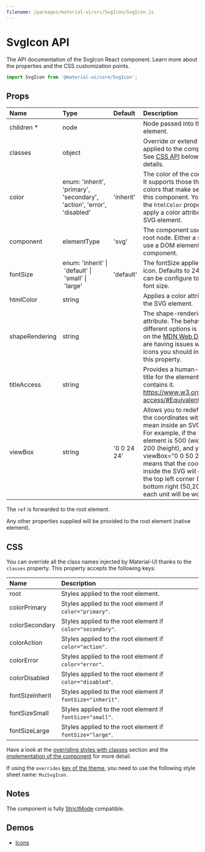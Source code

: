 ```yaml
---
filename: /packages/material-ui/src/SvgIcon/SvgIcon.js
---
```


<!--- This documentation is automatically generated, do not try to edit it. -->

# SvgIcon API

<p class="description">The API documentation of the SvgIcon React component. Learn more about the properties and the CSS customization points.</p>

```js
import SvgIcon from '@material-ui/core/SvgIcon';
```



## Props

| Name | Type | Default | Description |
|:-----|:-----|:--------|:------------|
| <span class="prop-name required">children&nbsp;*</span> | <span class="prop-type">node</span> |  | Node passed into the SVG element. |
| <span class="prop-name">classes</span> | <span class="prop-type">object</span> |  | Override or extend the styles applied to the component. See [CSS API](#css) below for more details. |
| <span class="prop-name">color</span> | <span class="prop-type">enum:&nbsp;'inherit', 'primary', 'secondary', 'action', 'error', 'disabled'<br></span> | <span class="prop-default">'inherit'</span> | The color of the component. It supports those theme colors that make sense for this component. You can use the `htmlColor` property to apply a color attribute to the SVG element. |
| <span class="prop-name">component</span> | <span class="prop-type">elementType</span> | <span class="prop-default">'svg'</span> | The component used for the root node. Either a string to use a DOM element or a component. |
| <span class="prop-name">fontSize</span> | <span class="prop-type">enum:&nbsp;'inherit'&nbsp;&#124;<br>&nbsp;'default'&nbsp;&#124;<br>&nbsp;'small'&nbsp;&#124;<br>&nbsp;'large'<br></span> | <span class="prop-default">'default'</span> | The fontSize applied to the icon. Defaults to 24px, but can be configure to inherit font size. |
| <span class="prop-name">htmlColor</span> | <span class="prop-type">string</span> |  | Applies a color attribute to the SVG element. |
| <span class="prop-name">shapeRendering</span> | <span class="prop-type">string</span> |  | The shape-rendering attribute. The behavior of the different options is described on the [MDN Web Docs](https://developer.mozilla.org/en-US/docs/Web/SVG/Attribute/shape-rendering). If you are having issues with blurry icons you should investigate this property. |
| <span class="prop-name">titleAccess</span> | <span class="prop-type">string</span> |  | Provides a human-readable title for the element that contains it. https://www.w3.org/TR/SVG-access/#Equivalent |
| <span class="prop-name">viewBox</span> | <span class="prop-type">string</span> | <span class="prop-default">'0 0 24 24'</span> | Allows you to redefine what the coordinates without units mean inside an SVG element. For example, if the SVG element is 500 (width) by 200 (height), and you pass viewBox="0 0 50 20", this means that the coordinates inside the SVG will go from the top left corner (0,0) to bottom right (50,20) and each unit will be worth 10px. |

The `ref` is forwarded to the root element.

Any other properties supplied will be provided to the root element (native element).

## CSS

You can override all the class names injected by Material-UI thanks to the `classes` property.
This property accepts the following keys:


| Name | Description |
|:-----|:------------|
| <span class="prop-name">root</span> | Styles applied to the root element.
| <span class="prop-name">colorPrimary</span> | Styles applied to the root element if `color="primary"`.
| <span class="prop-name">colorSecondary</span> | Styles applied to the root element if `color="secondary"`.
| <span class="prop-name">colorAction</span> | Styles applied to the root element if `color="action"`.
| <span class="prop-name">colorError</span> | Styles applied to the root element if `color="error"`.
| <span class="prop-name">colorDisabled</span> | Styles applied to the root element if `color="disabled"`.
| <span class="prop-name">fontSizeInherit</span> | Styles applied to the root element if `fontSize="inherit"`.
| <span class="prop-name">fontSizeSmall</span> | Styles applied to the root element if `fontSize="small"`.
| <span class="prop-name">fontSizeLarge</span> | Styles applied to the root element if `fontSize="large"`.

Have a look at the [overriding styles with classes](/customization/components/#overriding-styles-with-classes) section
and the [implementation of the component](https://github.com/mui-org/material-ui/blob/master/packages/material-ui/src/SvgIcon/SvgIcon.js)
for more detail.

If using the `overrides` [key of the theme](/customization/themes/#css),
you need to use the following style sheet name: `MuiSvgIcon`.

## Notes

The component is fully [StrictMode](https://reactjs.org/docs/strict-mode.html) compatible.

## Demos

- [Icons](/components/icons/)

